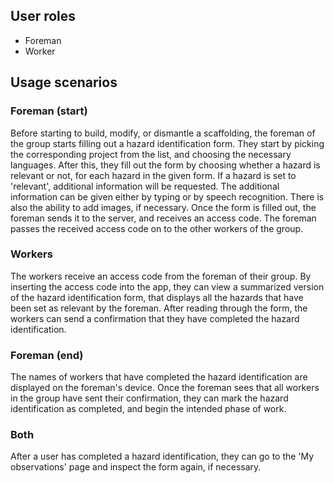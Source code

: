 ## User roles

- Foreman
- Worker


## Usage scenarios

### Foreman (start)

Before starting to build, modify, or dismantle a scaffolding, the foreman of the group starts filling out a hazard identification form.
They start by picking the corresponding project from the list, and choosing the necessary languages.
After this, they fill out the form by choosing whether a hazard is relevant or not, for each hazard in the given form.
If a hazard is set to 'relevant', additional information will be requested.
The additional information can be given either by typing or by speech recognition.
There is also the ability to add images, if necessary.
Once the form is filled out, the foreman sends it to the server, and receives an access code.
The foreman passes the received access code on to the other workers of the group.


### Workers

The workers receive an access code from the foreman of their group.
By inserting the access code into the app, they can view a summarized version of the hazard identification form, that displays all the hazards that have been set as relevant by the foreman.
After reading through the form, the workers can send a confirmation that they have completed the hazard identification.


### Foreman (end)

The names of workers that have completed the hazard identification are displayed on the foreman's device.
Once the foreman sees that all workers in the group have sent their confirmation, they can mark the hazard identification as completed, and begin the intended phase of work.


### Both

After a user has completed a hazard identification, they can go to the 'My observations' page and inspect the form again, if necessary.
